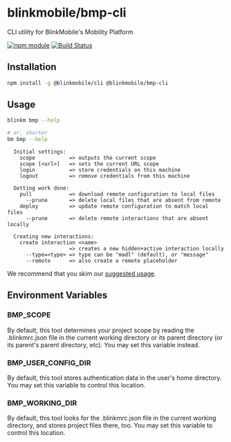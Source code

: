 # blinkmobile/bmp-cli

CLI utility for BlinkMobile's Mobility Platform

[![npm module](https://img.shields.io/npm/v/@blinkmobile/bmp-cli.svg)](https://www.npmjs.com/package/@blinkmobile/bmp-cli)
[![Build Status](https://travis-ci.org/blinkmobile/bmp-cli.svg?branch=master)](https://travis-ci.org/blinkmobile/bmp-cli)


## Installation

```sh
npm install -g @blinkmobile/cli @blinkmobile/bmp-cli
```


## Usage

```sh
blinkm bmp --help

# or, shorter
bm bmp --help
```

```
  Initial settings:
    scope           => outputs the current scope
    scope [<url>]   => sets the current URL scope
    login           => store credentials on this machine
    logout          => remove credentials from this machine

  Getting work done:
    pull            => download remote configuration to local files
      --prune       => delete local files that are absent from remote
    deploy          => update remote configuration to match local files
      --prune       => delete remote interactions that are absent locally

  Creating new interactions:
    create interaction <name>
                    => creates a new hidden+active interaction locally
      --type=<type> => type can be "madl" (default), or "message"
      --remote      => also create a remote placeholder
```

We recommend that you skim our [suggested usage](docs/suggested-usage.md).


## Environment Variables


### BMP_SCOPE

By default, this tool determines your project scope by reading the .blinkmrc.json file in the current working directory or its parent directory (or its parent's parent directory, etc).
You may set this variable instead.


### BMP_USER_CONFIG_DIR

By default, this tool stores authentication data in the user's home directory.
You may set this variable to control this location.


### BMP_WORKING_DIR

By default, this tool looks for the .blinkmrc.json file in the current working directory, and stores project files there, too.
You may set this variable to control this location.
